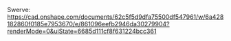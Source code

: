 Swerve:
https://cad.onshape.com/documents/62c5f5d9dfa75500df547961/w/6a428182860f0185e7953670/e/861096eefb2946da30279904?renderMode=0&uiState=6685d111cf8f631224bcc361
